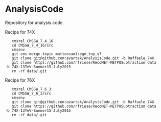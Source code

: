 AnalysisCode
============

Repository for analysis code

Recipe for 74X

	   cmsrel CMSSW_7_4_16
	   cd CMSSW_7_4_16/src
	   cmsenv
	   git cms-merge-topic matteosan1:egm_tnp_v7
	   git clone git@github.com:avartak/AnalysisCode.git -b Raffaele_74X
	   git clone https://github.com/rfriese/RecoMET-METPUSubtraction data -b 74X-13TeV-Summer15-July2015
	   rm -rf data/.git


Recipe for 76X

	   cmsrel CMSSW_7_6_3
	   cd CMSSW_7_6_3/src
	   cmsenv
	   git clone git@github.com:avartak/AnalysisCode.git -b Raffaele_74X
	   git clone https://github.com/rfriese/RecoMET-METPUSubtraction data -b 74X-13TeV-Summer15-July2015
	   rm -rf data/.git
